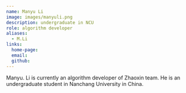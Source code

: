 ```yaml
---
name: Manyu Li
image: images/manyuli.png
description: undergraduate in NCU
role: algorithm developer
aliases:
  - M.Li
links:
  home-page: 
  email: 
  github: 
---
```


Manyu. Li is currently an algorithm developer of Zhaoxin team.
He is an undergraduate student in Nanchang University in China.
